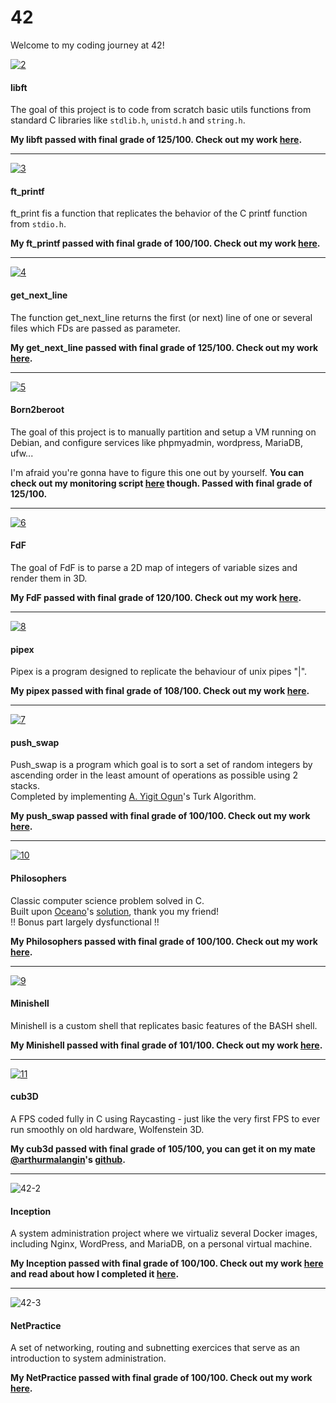 # 42
Welcome to my coding journey at 42!

[![2](https://github.com/user-attachments/assets/a1814f18-0fa9-4e1f-a74b-40a717251f59)](https://github.com/rwintgen/libft)

#### libft
The goal of this project is to code from scratch basic utils functions from standard C libraries like `stdlib.h`, `unistd.h` and `string.h`.

__My libft passed with final grade of 125/100. Check out my work [here](https://github.com/rwintgen/libft).__

-----

[![3](https://github.com/user-attachments/assets/a891383e-6084-40f0-b57c-50a6edb97d7b)](https://github.com/rwintgen/ft_printf)

#### ft_printf
ft_print fis a function that replicates the behavior of the C printf function from `stdio.h`.

__My ft_printf passed with final grade of 100/100. Check out my work [here](https://github.com/rwintgen/ft_printf).__

-----

[![4](https://github.com/user-attachments/assets/3915c460-b043-472f-bd0b-c914a34ed6a6)](https://github.com/rwintgen/get_next_line)

#### get_next_line
The function get_next_line returns the first (or next) line of one or several files which FDs are passed as parameter.

__My get_next_line passed with final grade of 125/100. Check out my work [here](https://github.com/rwintgen/get_next_line).__

-----

[![5](https://github.com/user-attachments/assets/9b834fd6-30e1-49ea-855b-17f020b58e42)](https://github.com/rwintgen/Born2beRoot)

#### Born2beroot
The goal of this project is to manually partition and setup a VM running on Debian, and configure services like phpmyadmin, wordpress, MariaDB, ufw...

I'm afraid you're gonna have to figure this one out by yourself. __You can check out my monitoring script [here](https://github.com/rwintgen/Born2beRoot) though. Passed with final grade of 125/100.__

-----

[![6](https://github.com/user-attachments/assets/551794d8-20b6-49dc-91d1-90f4de29b35f)](https://github.com/rwintgen/FdF)

#### FdF
The goal of FdF is to parse a 2D map of integers of variable sizes and render them in 3D.

__My FdF passed with final grade of 120/100. Check out my work [here](https://github.com/rwintgen/FdF).__

-----

[![8](https://github.com/user-attachments/assets/319f3ea6-045b-4341-9483-786f105c17f6)](https://github.com/rwintgen/pipex)

#### pipex
Pipex is a program designed to replicate the behaviour of unix pipes "|".

__My pipex passed with final grade of 108/100. Check out my work [here](https://github.com/rwintgen/pipex).__

-----

[![7](https://github.com/user-attachments/assets/5bd4cba6-581c-4ece-b2ab-6ba3319642aa)](https://github.com/rwintgen/push_swap)

#### push_swap
Push_swap is a program which goal is to sort a set of random integers by ascending order in the least amount of operations as possible using 2 stacks.  
Completed by implementing [A. Yigit Ogun](https://github.com/ayogun)'s Turk Algorithm.

__My push_swap passed with final grade of 100/100. Check out my work [here](https://github.com/rwintgen/push_swap).__

-----

[![10](https://github.com/user-attachments/assets/3aae4c11-211b-4471-a6c1-b0a11ee17b02)](https://github.com/rwintgen/Philosophers)

#### Philosophers
Classic computer science problem solved in C.  
Built upon [Oceano](https://github.com/suspectedoceano)'s [solution](https://youtu.be/zOpzGHwJ3MU?si=kNvIcqguiE0a-Xkt), thank you my friend!  
!! Bonus part largely dysfunctional !!

__My Philosophers passed with final grade of 100/100. Check out my work [here](https://github.com/rwintgen/Philosophers).__

-----

[![9](https://github.com/user-attachments/assets/2618b2f2-fbde-4581-8225-6d930f6d3b2c)](https://github.com/rwintgen/Minishell)

#### Minishell
Minishell is a custom shell that replicates basic features of the BASH shell.

__My Minishell passed with final grade of 101/100. Check out my work [here](https://github.com/rwintgen/Minishell).__

-----

[![11](https://github.com/user-attachments/assets/d160f4a9-10b0-44ac-b9fd-fd00f0b8825c)](https://github.com/rwintgen/Cub3D)

#### cub3D
A FPS coded fully in C using Raycasting - just like the very first FPS to ever run smoothly on old hardware, Wolfenstein 3D.

__My cub3d passed with final grade of 105/100, you can get it on my mate [@arthurmalangin](https://github.com/arthurmalangin)'s [github](https://github.com/arthurmalangin/42_Cub3D).__

-----

![42-2](https://github.com/user-attachments/assets/7cf4dd0e-0d5b-402c-b1e6-82ed8e303682)

#### Inception
A system administration project where we virtualiz several Docker images, including Nginx, WordPress, and MariaDB, on a personal virtual machine.

__My Inception passed with final grade of 100/100. Check out my work [here](https://github.com/rwintgen/Minishell) and read about how I completed it [here](https://medium.com/@wintgensromain/42-inception-project-a-beginners-guide-c1e2ab19bb9d).__

-----

![42-3](https://github.com/user-attachments/assets/000116e7-a238-4ff6-bf29-bd689c306ffa)

#### NetPractice
A set of networking, routing and subnetting exercices that serve as an introduction to system administration.

__My NetPractice passed with final grade of 100/100. Check out my work [here](https://github.com/rwintgen/NetPractice).__
